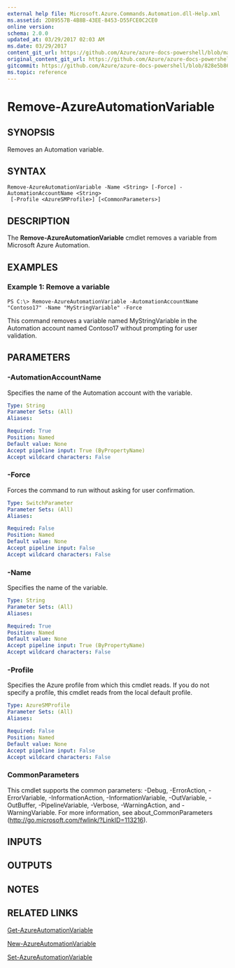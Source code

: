 ```yaml
---
external help file: Microsoft.Azure.Commands.Automation.dll-Help.xml
ms.assetid: 2D89557B-4B8B-43EE-8453-D55FCE0C2CE0
online version:
schema: 2.0.0
updated_at: 03/29/2017 02:03 AM
ms.date: 03/29/2017
content_git_url: https://github.com/Azure/azure-docs-powershell/blob/master/azureps-cmdlets-docs/ServiceManagement/Azure/v3.7.0/Remove-AzureAutomationVariable.md
original_content_git_url: https://github.com/Azure/azure-docs-powershell/blob/master/azureps-cmdlets-docs/ServiceManagement/Azure/v3.7.0/Remove-AzureAutomationVariable.md
gitcommit: https://github.com/Azure/azure-docs-powershell/blob/828e5b8648af6bdf3119ffe0cd409647f00de183
ms.topic: reference
---
```


# Remove-AzureAutomationVariable

## SYNOPSIS
Removes an Automation variable.

## SYNTAX

```
Remove-AzureAutomationVariable -Name <String> [-Force] -AutomationAccountName <String>
 [-Profile <AzureSMProfile>] [<CommonParameters>]
```

## DESCRIPTION
The **Remove-AzureAutomationVariable** cmdlet removes a variable from Microsoft Azure Automation.

## EXAMPLES

### Example 1: Remove a variable
```
PS C:\> Remove-AzureAutomationVariable -AutomationAccountName "Contoso17" -Name "MyStringVariable" -Force
```

This command removes a variable named MyStringVariable in the Automation account named Contoso17 without prompting for user validation.

## PARAMETERS

### -AutomationAccountName
Specifies the name of the Automation account with the variable.

```yaml
Type: String
Parameter Sets: (All)
Aliases: 

Required: True
Position: Named
Default value: None
Accept pipeline input: True (ByPropertyName)
Accept wildcard characters: False
```

### -Force
Forces the command to run without asking for user confirmation.

```yaml
Type: SwitchParameter
Parameter Sets: (All)
Aliases: 

Required: False
Position: Named
Default value: None
Accept pipeline input: False
Accept wildcard characters: False
```

### -Name
Specifies the name of the variable.

```yaml
Type: String
Parameter Sets: (All)
Aliases: 

Required: True
Position: Named
Default value: None
Accept pipeline input: True (ByPropertyName)
Accept wildcard characters: False
```

### -Profile
Specifies the Azure profile from which this cmdlet reads.
If you do not specify a profile, this cmdlet reads from the local default profile.

```yaml
Type: AzureSMProfile
Parameter Sets: (All)
Aliases: 

Required: False
Position: Named
Default value: None
Accept pipeline input: False
Accept wildcard characters: False
```

### CommonParameters
This cmdlet supports the common parameters: -Debug, -ErrorAction, -ErrorVariable, -InformationAction, -InformationVariable, -OutVariable, -OutBuffer, -PipelineVariable, -Verbose, -WarningAction, and -WarningVariable. For more information, see about_CommonParameters (http://go.microsoft.com/fwlink/?LinkID=113216).

## INPUTS

## OUTPUTS

## NOTES

## RELATED LINKS

[Get-AzureAutomationVariable](./Get-AzureAutomationVariable.md)

[New-AzureAutomationVariable](./New-AzureAutomationVariable.md)

[Set-AzureAutomationVariable](./Set-AzureAutomationVariable.md)



